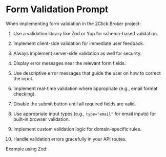 # Form Validation Prompt

When implementing form validation in the 2Click Broker project:

1. Use a validation library like Zod or Yup for schema-based validation.

2. Implement client-side validation for immediate user feedback.

3. Always implement server-side validation as well for security.

4. Display error messages near the relevant form fields.

5. Use descriptive error messages that guide the user on how to correct the input.

6. Implement real-time validation where appropriate (e.g., email format checking).

7. Disable the submit button until all required fields are valid.

8. Use appropriate input types (e.g., `type="email"` for email inputs) for built-in browser validation.

9. Implement custom validation logic for domain-specific rules.

10. Handle validation errors gracefully in your API routes.

Example using Zod:

